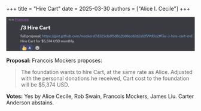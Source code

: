 +++
title = "Hire Cart"
date = 2025-03-30
authors = ["Alice I. Cecile"]
+++

<!-- more -->

![Vote for hiring Cart](hire-cart.png)

**Proposal:** Francois Mockers proposes:

> The foundation wants to hire Cart, at the same rate as Alice. Adjusted with the personal donations he received, Cart cost to the foundation will be $5,374 USD.

**Votes:** Yes by Alice Cecile, Rob Swain, Francois Mockers, James Liu. Carter Anderson abstains.
